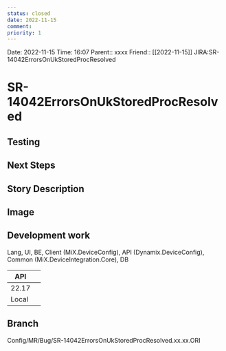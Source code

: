 ```yaml
---
status: closed
date: 2022-11-15
comment: 
priority: 1
---
```


Date: 2022-11-15 Time: 16:07
Parent:: xxxx
Friend:: [[2022-11-15]]
JIRA:SR-14042ErrorsOnUkStoredProcResolved

# SR-14042ErrorsOnUkStoredProcResolved

## Testing

## Next Steps

## Story Description

## Image

## Development work

Lang, UI, BE, Client (MiX.DeviceConfig), API (Dynamix.DeviceConfig), Common (MiX.DeviceIntegration.Core), DB

| API   |     |
| ----- | --- |
| 22.17 |     |
| Local |     |

## Branch
Config/MR/Bug/SR-14042ErrorsOnUkStoredProcResolved.xx.xx.ORI
